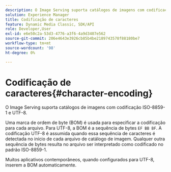 ```yaml
---
description: O Image Serving suporta catálogos de imagens com codificação ISO-8859-1 e UTF-8.
solution: Experience Manager
title: Codificação de caracteres
feature: Dynamic Media Classic, SDK/API
role: Developer,User
exl-id: e6e50c2a-53d3-4776-a3f6-4a9d3407e562
source-git-commit: 206e4643e3926cb85b4be2189743578f88180be7
workflow-type: tm+mt
source-wordcount: '98'
ht-degree: 0%

---
```


# Codificação de caracteres{#character-encoding}

O Image Serving suporta catálogos de imagens com codificação ISO-8859-1 e UTF-8.

Uma marca de ordem de byte (BOM) é usada para especificar a codificação para cada arquivo. Para UTF-8, a BOM é a sequência de bytes `EF BB BF`. A codificação UTF-8 é assumida quando essa sequência de caracteres é detectada no início de cada arquivo de catálogo de imagem. Qualquer outra sequência de bytes resulta no arquivo ser interpretado como codificado no padrão ISO-8859-1.

Muitos aplicativos contemporâneos, quando configurados para UTF-8, inserem a BOM automaticamente.
